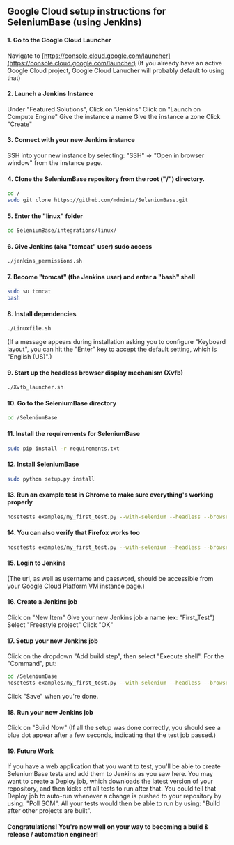 ## Google Cloud setup instructions for SeleniumBase (using Jenkins)

#### 1. Go to the Google Cloud Launcher

Navigate to [https://console.cloud.google.com/launcher](https://console.cloud.google.com/launcher)
(If you already have an active Google Cloud project, Google Cloud Lanucher will probably default to using that)

#### 2. Launch a Jenkins Instance

Under "Featured Solutions", Click on "Jenkins"
Click on "Launch on Compute Engine"
Give the instance a name
Give the instance a zone
Click "Create"

#### 3. Connect with your new Jenkins instance

SSH into your new instance by selecting: "SSH" => "Open in browser window" from the instance page.

#### 4. Clone the SeleniumBase repository from the root ("/") directory.

```bash
cd /
sudo git clone https://github.com/mdmintz/SeleniumBase.git
```

#### 5. Enter the "linux" folder

```bash
cd SeleniumBase/integrations/linux/
```

#### 6. Give Jenkins (aka "tomcat" user) sudo access

```bash
./jenkins_permissions.sh
```

#### 7. Become "tomcat" (the Jenkins user) and enter a "bash" shell

```bash
sudo su tomcat
bash
```

#### 8. Install dependencies

```bash
./Linuxfile.sh
```
(If a message appears during installation asking you to configure "Keyboard layout", you can hit the "Enter" key to accept the default setting, which is "English (US)".)

#### 9. Start up the headless browser display mechanism (Xvfb)

```bash
./Xvfb_launcher.sh
```

#### 10. Go to the SeleniumBase directory

```bash
cd /SeleniumBase
```

#### 11. Install the requirements for SeleniumBase

```bash
sudo pip install -r requirements.txt
```

#### 12. Install SeleniumBase

```bash
sudo python setup.py install
```

#### 13. Run an example test in Chrome to make sure everything's working properly

```bash
nosetests examples/my_first_test.py --with-selenium --headless --browser=chrome
```

#### 14. You can also verify that Firefox works too

```bash
nosetests examples/my_first_test.py --with-selenium --headless --browser=firefox
```

#### 15. Login to Jenkins

(The url, as well as username and password, should be accessible from your Google Cloud Platform VM instance page.)

#### 16. Create a Jenkins job

Click on "New Item"
Give your new Jenkins job a name (ex: "First_Test")
Select "Freestyle project"
Click "OK"

#### 17. Setup your new Jenkins job

Click on the dropdown "Add build step", then select "Execute shell".
For the "Command", put:
```bash
cd /SeleniumBase
nosetests examples/my_first_test.py --with-selenium --headless --browser=chrome
```
Click "Save" when you're done.

#### 18. Run your new Jenkins job

Click on "Build Now"
(If all the setup was done correctly, you should see a blue dot appear after a few seconds, indicating that the test job passed.)

#### 19. Future Work

If you have a web application that you want to test, you'll be able to create SeleniumBase tests and add them to Jenkins as you saw here. You may want to create a Deploy job, which downloads the latest version of your repository, and then kicks off all tests to run after that. You could tell that Deploy job to auto-run whenever a change is pushed to your repository by using: "Poll SCM". All your tests would then be able to run by using: "Build after other projects are built".

#### Congratulations! You're now well on your way to becoming a build & release / automation engineer!
